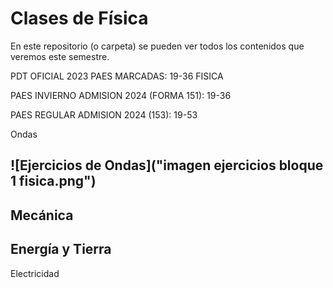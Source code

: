 # Clases de Física
En este repositorio (o carpeta) se pueden ver todos los contenidos que veremos este semestre. 

PDT OFICIAL 2023 PAES MARCADAS: 19-36 FISICA 


 


PAES INVIERNO ADMISION 2024 (FORMA 151): 19-36 


PAES REGULAR ADMISION 2024 (153): 19-53 


 

Ondas

![Ejercicios de Ondas]("imagen ejercicios bloque 1 fisica.png")
---

Mecánica
---
Energía y Tierra
---
Electricidad

